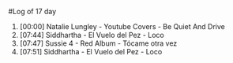 #Log of 17 day

1. [00:00] Natalie Lungley - Youtube Covers - Be Quiet And Drive
1. [07:44] Siddhartha - El Vuelo del Pez - Loco
1. [07:47] Sussie 4 - Red Album - Tócame otra vez
1. [07:51] Siddhartha - El Vuelo del Pez - Loco
